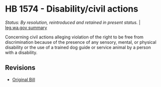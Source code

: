 # HB 1574 - Disability/civil actions
*Status: By resolution, reintroduced and retained in present status.* | [leg.wa.gov summary](https://app.leg.wa.gov/billsummary?BillNumber=1574&Year=2021)

Concerning civil actions alleging violation of the right to be free from discrimination because of the presence of any sensory, mental, or physical disability or the use of a trained dog guide or service animal by a person with a disability.

## Revisions
* [Original Bill](1/)